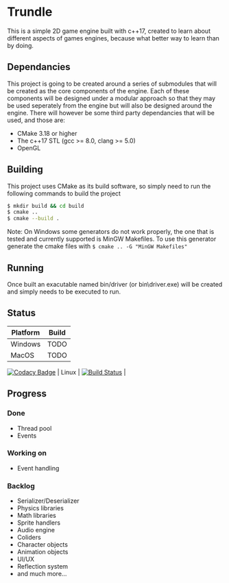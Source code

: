 # Trundle
This is a simple 2D game engine built with c++17, created to learn about different aspects of games engines, because what better way to learn than by doing.

## Dependancies
This project is going to be created around a series of submodules that will be created as the core components of the engine. Each of these components will be designed under a modular approach so that they may be used seperately from the engine but will also be designed around the engine.
There will however be some third party dependancies that will be used, and those are:
  * CMake 3.18 or higher
  * The c++17 STL (gcc >= 8.0, clang >= 5.0)
  * OpenGL


## Building
This project uses CMake as its build software, so simply need to run the following commands to build the project
```sh
$ mkdir build && cd build
$ cmake ..
$ cmake --build .
```

Note: On Windows some generators do not work properly, the one that is tested and currently supported is MinGW Makefiles. To use this generator generate the cmake files with `$ cmake .. -G "MinGW Makefiles"`

## Running
Once built an exacutable named bin/driver (or bin\driver.exe) will be created and simply needs to be executed to run.

## Status
| Platform | Build                                                                                                                     |
| -------- | ------------------------------------------------------------------------------------------------------------------------- |
| Windows  | TODO                                                                                                                      |
| MacOS    | TODO                                                                                                                      |
[![Codacy Badge](https://api.codacy.com/project/badge/Grade/c1f4810974d4455680dd2a861df375d0)](https://app.codacy.com/manual/zacharyselk/Trundle?utm_source=github.com&utm_medium=referral&utm_content=zacharyselk/Trundle&utm_campaign=Badge_Grade_Dashboard)
| Linux    | [![Build Status](https://travis-ci.com/zacharyselk/Trundle.svg?branch=master)](https://travis-ci.com/zacharyselk/Trundle) |

## Progress
### Done
  * Thread pool
  * Events

### Working on
  * Event handling

### Backlog
  * Serializer/Deserializer
  * Physics libraries
  * Math libraries
  * Sprite handlers
  * Audio engine
  * Coliders
  * Character objects
  * Animation objects
  * UI/UX
  * Reflection system
  * and much more...
